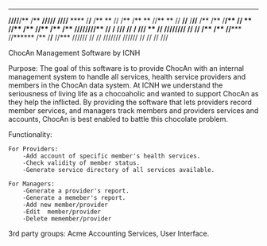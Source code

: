    ******  **      **   *******     ******      **     ****     **
  **////**/**     /**  **/////**   **////**    ****   /**/**   /**
 **    // /**     /** **     //** **    //    **//**  /**//**  /**
/**       /**********/**      /**/**         **  //** /** //** /**
/**       /**//////**/**      /**/**        **********/**  //**/**
//**    **/**     /**//**     ** //**    **/**//////**/**   //****
 //****** /**     /** //*******   //****** /**     /**/**    //***
  //////  //      //   ///////     //////  //      // //      /// 

ChocAn Management Software by ICNH 

Purpose: 
The goal of this software is to provide ChocAn with an internal management system to handle all services, health service providers and members in the ChocAn data system. At ICNH we understand the seriousness of living life as a chocoaholic and wanted to support ChocAn as they help the inflicted. By providing the software that lets providers record member services, and managers track members and providers services and accounts, ChocAn is best enabled to battle this chocolate problem. 

Functionality: 

	For Providers: 
		-Add account of specific member's health services. 
		-Check validity of member status. 
		-Generate service directory of all services available. 	

	For Managers: 
		-Generate a provider's report. 
		-Generate a memeber's report. 
		-Add new member/provider
		-Edit  member/provider
		-Delete memember/provider


3rd party groups: Acme Accounting Services, User Interface.  
